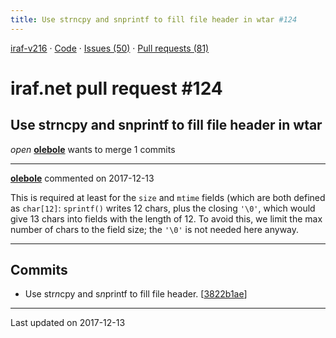 ```yaml
---
title: Use strncpy and snprintf to fill file header in wtar #124
---
```


[iraf-v216](/iraf-v216) · [Code](https://github.com/iraf-community/iraf/tree/iraf-v216) · [Issues (50)](/iraf-v216/issues) · [Pull requests (81)](/iraf-v216/issues/pulls)

# iraf.net pull request #124
## Use strncpy and snprintf to fill file header in wtar
*open* **[olebole](https://github.com/olebole)** wants to merge 1 commits

- - - -

**[olebole](https://github.com/olebole)** commented on 2017-12-13

This is required at least for the `size` and `mtime` fields (which are both defined as `char[12]`: `sprintf()` writes 12 chars, plus the closing `'\0'`, which would give 13 chars into fields with the length of 12. To avoid this, we limit the max number of chars to the field size; the `'\0'` is not needed here anyway.
- - - -

## Commits

* Use str*n*cpy and s*n*printf to fill file header. [[3822b1ae](https://github.com/iraf-community/iraf/commit/3822b1aebea0b672cf3bcc54b70f617a0a6ca529)]

- - - -

Last updated on 2017-12-13
